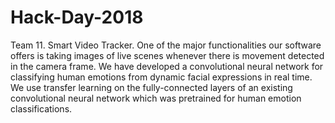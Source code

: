 # Hack-Day-2018
Team 11. Smart Video Tracker. 
One of the major functionalities our software offers is taking images of live scenes whenever there is movement detected in the camera frame.
We have developed a convolutional neural network for classifying human emotions from dynamic facial expressions in real time. We use transfer learning on the fully-connected layers of an existing convolutional neural network which was pretrained for human emotion classifications.
